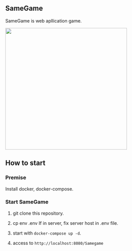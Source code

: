 ## SameGame
SameGame is web apllication game.

<image src="https://user-images.githubusercontent.com/46984598/150680690-38a20b35-2c70-40c6-aa76-023e54f84c20.png" width=380>


## How to start
### Premise
Install docker, docker-compose.

### Start SameGame
1. git clone this repository.

2. cp env .env
If in server, fix server host in .env file.

3. start with `docker-compose up -d`.

4. access to `http://localhost:8080/Samegame`
